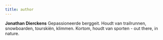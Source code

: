 ```yaml
---
title: author
---
```


**Jonathan Dierckens** Gepassioneerde berggeit. Houdt van trailrunnen, snowboarden, tourskiën, klimmen. Kortom, houdt van sporten - out there, in nature.

